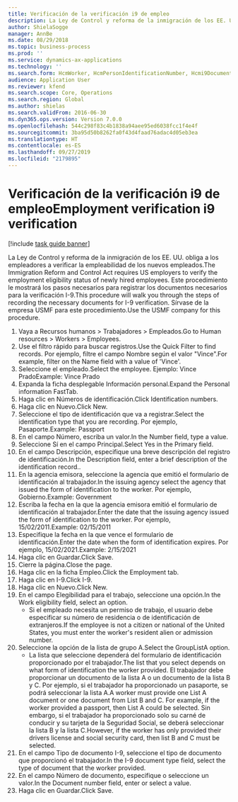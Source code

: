 ```yaml
---
title: Verificación de la verificación i9 de empleo
description: La Ley de Control y reforma de la inmigración de los EE. UU. obliga a los empleadores a verificar la empleabilidad de los nuevos empleados.
author: ShielaSogge
manager: AnnBe
ms.date: 08/29/2018
ms.topic: business-process
ms.prod: ''
ms.service: dynamics-ax-applications
ms.technology: ''
ms.search.form: HcmWorker, HcmPersonIdentificationNumber, Hcmi9Document
audience: Application User
ms.reviewer: kfend
ms.search.scope: Core, Operations
ms.search.region: Global
ms.author: shielas
ms.search.validFrom: 2016-06-30
ms.dyn365.ops.version: Version 7.0.0
ms.openlocfilehash: 544c298f83c4b1838a94aee95ed6038fcc1f4e4f
ms.sourcegitcommit: 3ba95d50b8262fa0f43d4faad76adac4d05eb3ea
ms.translationtype: HT
ms.contentlocale: es-ES
ms.lasthandoff: 09/27/2019
ms.locfileid: "2179895"
---
```

# <a name="employment-verification-i9-verification"></a><span data-ttu-id="ebf32-103">Verificación de la verificación i9 de empleo</span><span class="sxs-lookup"><span data-stu-id="ebf32-103">Employment verification i9 verification</span></span>

[!include [task guide banner](../../../includes/task-guide-banner.md)]

<span data-ttu-id="ebf32-104">La Ley de Control y reforma de la inmigración de los EE. UU. obliga a los empleadores a verificar la empleabilidad de los nuevos empleados.</span><span class="sxs-lookup"><span data-stu-id="ebf32-104">The Immigration Reform and Control Act requires US employers to verify the employment eligibility status of newly hired employees.</span></span> <span data-ttu-id="ebf32-105">Este procedimiento le mostrará los pasos necesarios para registrar los documentos necesarios para la verificación I-9.</span><span class="sxs-lookup"><span data-stu-id="ebf32-105">This procedure will walk you through the steps of recording the necessary documents for I-9 verification.</span></span> <span data-ttu-id="ebf32-106">Sírvase de la empresa USMF para este procedimiento.</span><span class="sxs-lookup"><span data-stu-id="ebf32-106">Use the USMF company for this procedure.</span></span>

1. <span data-ttu-id="ebf32-107">Vaya a Recursos humanos > Trabajadores > Empleados.</span><span class="sxs-lookup"><span data-stu-id="ebf32-107">Go to Human resources > Workers > Employees.</span></span>
2. <span data-ttu-id="ebf32-108">Use el filtro rápido para buscar registros.</span><span class="sxs-lookup"><span data-stu-id="ebf32-108">Use the Quick Filter to find records.</span></span> <span data-ttu-id="ebf32-109">Por ejemplo, filtre el campo Nombre según el valor "Vince".</span><span class="sxs-lookup"><span data-stu-id="ebf32-109">For example, filter on the Name field with a value of 'Vince'.</span></span>
3. <span data-ttu-id="ebf32-110">Seleccione el empleado.</span><span class="sxs-lookup"><span data-stu-id="ebf32-110">Select the employee.</span></span> <span data-ttu-id="ebf32-111">Ejemplo: Vince Prado</span><span class="sxs-lookup"><span data-stu-id="ebf32-111">Example: Vince Prado</span></span>
4. <span data-ttu-id="ebf32-112">Expanda la ficha desplegable Información personal.</span><span class="sxs-lookup"><span data-stu-id="ebf32-112">Expand the Personal information FastTab.</span></span>
5. <span data-ttu-id="ebf32-113">Haga clic en Números de identificación.</span><span class="sxs-lookup"><span data-stu-id="ebf32-113">Click Identification numbers.</span></span>
6. <span data-ttu-id="ebf32-114">Haga clic en Nuevo.</span><span class="sxs-lookup"><span data-stu-id="ebf32-114">Click New.</span></span>
7. <span data-ttu-id="ebf32-115">Seleccione el tipo de identificación que va a registrar.</span><span class="sxs-lookup"><span data-stu-id="ebf32-115">Select the identification type that you are recording.</span></span> <span data-ttu-id="ebf32-116">Por ejemplo, Pasaporte.</span><span class="sxs-lookup"><span data-stu-id="ebf32-116">Example: Passport</span></span>
8. <span data-ttu-id="ebf32-117">En el campo Número, escriba un valor.</span><span class="sxs-lookup"><span data-stu-id="ebf32-117">In the Number field, type a value.</span></span>
9. <span data-ttu-id="ebf32-118">Seleccione Sí en el campo Principal.</span><span class="sxs-lookup"><span data-stu-id="ebf32-118">Select Yes in the Primary field.</span></span>
10. <span data-ttu-id="ebf32-119">En el campo Descripción, especifique una breve descripción del registro de identificación.</span><span class="sxs-lookup"><span data-stu-id="ebf32-119">In the Description field, enter a brief description of the identification record..</span></span>
11. <span data-ttu-id="ebf32-120">En la agencia emisora, seleccione la agencia que emitió el formulario de identificación al trabajador.</span><span class="sxs-lookup"><span data-stu-id="ebf32-120">In the issuing agency select the agency that issued the form of identification to the worker.</span></span> <span data-ttu-id="ebf32-121">Por ejemplo, Gobierno.</span><span class="sxs-lookup"><span data-stu-id="ebf32-121">Example: Government</span></span>
12. <span data-ttu-id="ebf32-122">Escriba la fecha en la que la agencia emisora emitió el formulario de identificación al trabajador.</span><span class="sxs-lookup"><span data-stu-id="ebf32-122">Enter the date that the issuing agency issued the form of identification to the worker.</span></span> <span data-ttu-id="ebf32-123">Por ejemplo, 15/02/2011.</span><span class="sxs-lookup"><span data-stu-id="ebf32-123">Example: 02/15/2011</span></span>
13. <span data-ttu-id="ebf32-124">Especifique la fecha en la que vence el formulario de identificación.</span><span class="sxs-lookup"><span data-stu-id="ebf32-124">Enter the date when the form of identification expires.</span></span> <span data-ttu-id="ebf32-125">Por ejemplo, 15/02/2021.</span><span class="sxs-lookup"><span data-stu-id="ebf32-125">Example: 2/15/2021</span></span>
14. <span data-ttu-id="ebf32-126">Haga clic en Guardar.</span><span class="sxs-lookup"><span data-stu-id="ebf32-126">Click Save.</span></span>
15. <span data-ttu-id="ebf32-127">Cierre la página.</span><span class="sxs-lookup"><span data-stu-id="ebf32-127">Close the page.</span></span>
16. <span data-ttu-id="ebf32-128">Haga clic en la ficha Empleo.</span><span class="sxs-lookup"><span data-stu-id="ebf32-128">Click the Employment tab.</span></span>
17. <span data-ttu-id="ebf32-129">Haga clic en I-9.</span><span class="sxs-lookup"><span data-stu-id="ebf32-129">Click I-9.</span></span>
18. <span data-ttu-id="ebf32-130">Haga clic en Nuevo.</span><span class="sxs-lookup"><span data-stu-id="ebf32-130">Click New.</span></span>
19. <span data-ttu-id="ebf32-131">En el campo Elegibilidad para el trabajo, seleccione una opción.</span><span class="sxs-lookup"><span data-stu-id="ebf32-131">In the Work eligibility field, select an option.</span></span>
    * <span data-ttu-id="ebf32-132">Si el empleado necesita un permiso de trabajo, el usuario debe especificar su número de residencia o de identificación de extranjeros.</span><span class="sxs-lookup"><span data-stu-id="ebf32-132">If the employee is not a citizen or national of the United States, you must enter the worker's resident alien or admission number.</span></span>  
20. <span data-ttu-id="ebf32-133">Seleccione la opción de la lista de grupo A.</span><span class="sxs-lookup"><span data-stu-id="ebf32-133">Select the GroupListA option.</span></span>
    * <span data-ttu-id="ebf32-134">La lista que seleccione dependerá del formulario de identificación proporcionado por el trabajador.</span><span class="sxs-lookup"><span data-stu-id="ebf32-134">The list that you select depends on what form of identification the worker provided.</span></span> <span data-ttu-id="ebf32-135">El trabajador debe proporcionar un documento de la lista A o un documento de la lista B y C. Por ejemplo, si el trabajador ha proporcionado un pasaporte, se podrá seleccionar la lista A.</span><span class="sxs-lookup"><span data-stu-id="ebf32-135">A worker must provide one List A document or one document from List B and C. For example, if the worker provided a passport, then List A could be selected.</span></span> <span data-ttu-id="ebf32-136">Sin embargo, si el trabajador ha proporcionado solo su carné de conducir y su tarjeta de la Seguridad Social, se deberá seleccionar la lista B y la lista C.</span><span class="sxs-lookup"><span data-stu-id="ebf32-136">However, if the worker has only provided their drivers license and social security card, then list B and C must be selected.</span></span>  
21. <span data-ttu-id="ebf32-137">En el campo Tipo de documento I-9, seleccione el tipo de documento que proporcionó el trabajador.</span><span class="sxs-lookup"><span data-stu-id="ebf32-137">In the I-9 document type field, select the type of document that the worker provided.</span></span>
22. <span data-ttu-id="ebf32-138">En el campo Número de documento, especifique o seleccione un valor.</span><span class="sxs-lookup"><span data-stu-id="ebf32-138">In the Document number field, enter or select a value.</span></span>
23. <span data-ttu-id="ebf32-139">Haga clic en Guardar.</span><span class="sxs-lookup"><span data-stu-id="ebf32-139">Click Save.</span></span>


